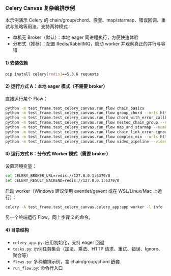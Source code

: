 ### Celery Canvas 复杂编排示例

本示例演示 Celery 的 chain/group/chord、嵌套、map/starmap、错误回调、重试与忽略等用法。支持两种模式：

- 单机无 Broker（默认）：本地 eager 同进程执行，方便快速体验
- 分布式（推荐）：配置 Redis/RabbitMQ，启动 worker 并观察真正的并行与容错

#### 1) 安装依赖

```bash
pip install celery[redis]==5.3.6 requests
```

#### 2) 运行方式 A：本地 eager 模式（不需要 broker）

直接运行某个 Flow：

```bash
python -m test_frame.test_celery_canvas.run_flow chain_basics
python -m test_frame.test_celery_canvas.run_flow group_chord --urls https://httpbin.org/get https://www.example.com
python -m test_frame.test_celery_canvas.run_flow chord_with_error_callback --numbers 1 2 3 4 5
python -m test_frame.test_celery_canvas.run_flow nested_chain_group --numbers 1 2 3 4 5
python -m test_frame.test_celery_canvas.run_flow map_and_starmap --numbers 1 2 3 4 5
python -m test_frame.test_celery_canvas.run_flow chain_link_error_ignored
python -m test_frame.test_celery_canvas.run_flow complex_mix --urls https://httpbin.org/get https://www.example.com --numbers 1 2 3 4 5
python -m test_frame.test_celery_canvas.run_flow video_pipeline --video-url https://example.com/video.mp4
```

#### 3) 运行方式 B：分布式 Worker 模式（需要 broker）

设置环境变量：

```bash
set CELERY_BROKER_URL=redis://127.0.0.1:6379/0
set CELERY_RESULT_BACKEND=redis://127.0.0.1:6379/0
```

启动 worker（Windows 建议使用 eventlet/gevent 或在 WSL/Linux/Mac 上运行）：

```bash
celery -A test_frame.test_celery_canvas.celery_app:app worker -l info -Q canvas_default,io,cpu
```

另一个终端运行 Flow，同上步骤 2 的命令。

#### 4) 目录结构

- `celery_app.py`: 应用初始化，支持 eager 回退
- `tasks.py`: 示例任务集合（加法、乘法、HTTP 请求、重试、错误、Ignore、聚合等）
- `flows.py`: 多种编排示例，含 chain/group/chord 嵌套
- `run_flow.py`: 命令行入口


